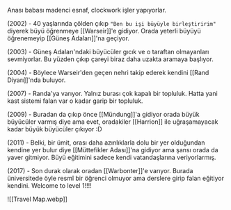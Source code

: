 ---
---  
  
Anası babası madenci esnaf, clockwork işler yapıyorlar.  
  
(2002) - 40 yaşlarında çölden çıkıp `"Ben bu işi büyüyle birleştiririm"` diyerek büyü öğrenmeye [[Warseir]]'e gidiyor. Orada yeterli büyüyü öğrenemeyip [[Güneş Adaları]]'na geçiyor.  
  
(2003) - Güneş Adaları'ndaki büyücüler gıcık ve o taraftan olmayanları sevmiyorlar. Bu yüzden çıkıp çareyi biraz daha uzakta aramaya başlıyor.  
  
(2004) - Böylece Warseir'den geçen nehri takip ederek kendini [[Rand Diyarı]]'nda buluyor.   
  
(2007) - Randa'ya varıyor. Yalnız burası çok kapalı bir topluluk. Hatta yani kast sistemi falan var o kadar garip bir topluluk.  
  
(2009) - Buradan da çıkıp önce [[Mündung]]'a gidiyor orada büyük büyücüler varmış diye ama evet, oradakiler [[Harrion]] ile uğraşamayacak kadar büyük büyücüler çıkıyor :D  
  
(2011) - Belki, bir ümit, orası daha azınlıklarla dolu bir yer olduğundan kendine yer bulur diye [[Müttefikler Adası]]'na gidiyor ama şansı orada da yaver gitmiyor. Büyü eğitimini sadece kendi vatandaşlarına veriyorlarmış.  
  
(2017) - Son durak olarak oradan [[Warbonter]]'e varıyor. Burada üniversitede öyle resmî bir öğrenci olmuyor ama derslere girip falan eğitiyor kendini. Welcome to level 1!!!!  
  
![[Travel Map.webp]]